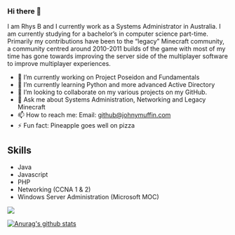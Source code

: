 ### Hi there 👋
I am Rhys B and I currently work as a Systems Administrator in Australia. I am currently studying for a bachelor’s in computer science part-time. Primarily my contributions have been to the “legacy” Minecraft community, a community centred around 2010-2011 builds of the game with most of my time has gone towards improving the server side of the multiplayer software to improve multiplayer experiences.

- 🔭 I’m currently working on Project Poseidon and Fundamentals
- 🌱 I’m currently learning Python and more advanced Active Directory
- 👯 I’m looking to collaborate on my various projects on my GitHub.
- 💬 Ask me about Systems Administration, Networking and Legacy Minecraft
- 📫 How to reach me: Email: github@johnymuffin.com
- ⚡ Fun fact: Pineapple goes well on pizza

Skills
------
- Java
- Javascript
- PHP
- Networking (CCNA 1 & 2)
- Windows Server Administration (Microsoft MOC)

![](https://komarev.com/ghpvc/?username=RhysB&color=blue)

[![Anurag's github stats](https://github-readme-stats.vercel.app/api?username=rhysb)](https://github.com/anuraghazra/github-readme-stats)
